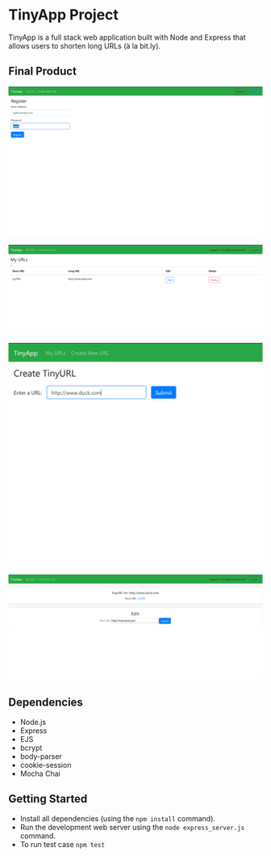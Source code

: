 # TinyApp Project

TinyApp is a full stack web application built with Node and Express that allows users to shorten long URLs (à la bit.ly).

## Final Product

!["Register New User"](./docs/register.PNG)

!["Home screen"](./docs/entry-home.PNG)

!["Create new Short Link"](./docs/create-new.PNG)

!["New link"](./docs/short.PNG)

## Dependencies

- Node.js
- Express
- EJS
- bcrypt
- body-parser
- cookie-session
- Mocha Chai

## Getting Started

- Install all dependencies (using the `npm install` command).
- Run the development web server using the `node express_server.js` command.
- To run test case `npm test`
